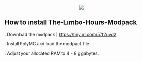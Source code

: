 <p align="center">
	<img src="https://i.postimg.cc/kghw5pcQ/imffffage.png" />
                                                                                                                                      
## How to install The-Limbo-Hours-Modpack
  
. Download the modpack | https://tinyurl.com/57t2uvd2

. Install PolyMC and load the modpack file.
  
. Adjust your allocated RAM to 4 - 8 gigabytes.

